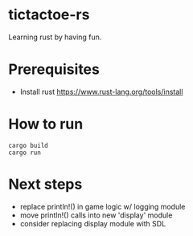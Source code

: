 # tictactoe-rs

Learning rust by having fun.

# Prerequisites

  * Install rust https://www.rust-lang.org/tools/install

# How to run

```
cargo build
cargo run
```

# Next steps

  * replace println!() in game logic w/ logging module
  * move println!() calls into new 'display' module
  * consider replacing display module with SDL
